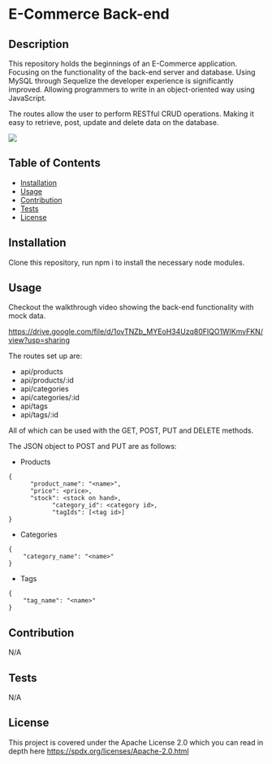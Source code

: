# E-Commerce Back-end

## Description

This repository holds the beginnings of an E-Commerce application. Focusing on the functionality of the back-end server and database. Using MySQL through Sequelize the developer experience is significantly improved. Allowing programmers to write in an object-oriented way using JavaScript. 

The routes allow the user to perform RESTful CRUD operations. Making it easy to retrieve, post, update and delete data on the database. 

<img src="https://img.shields.io/badge/licence-Apache%20License%202.0-blue">

## Table of Contents

- [Installation](#installation)
- [Usage](#usage)
- [Contribution](#contribution)
- [Tests](#tests)
- [License](#license)

## Installation

Clone this repository, run npm i to install the necessary node modules. 

## Usage

Checkout the walkthrough video showing the back-end functionality with mock data.

https://drive.google.com/file/d/1ovTNZb_MYEoH34Uzq80FlQO1WlKmvFKN/view?usp=sharing

The routes set up are:

- api/products
- api/products/:id
- api/categories
- api/categories/:id
- api/tags
- api/tags/:id

All of which can be used with the GET, POST, PUT and DELETE methods.

The JSON object to POST and PUT are as follows:

- Products
```
{
      "product_name": "<name>",
      "price": <price>,
      "stock": <stock on hand>,
			"category_id": <category id>,
			"tagIds": [<tag id>]
}
```
- Categories
```
{
	"category_name": "<name>"
}
```
- Tags
```
{
	"tag_name": "<name>"
}
```

## Contribution

N/A

## Tests

N/A

## License

This project is covered under the Apache License 2.0 which you can read in depth here https://spdx.org/licenses/Apache-2.0.html
